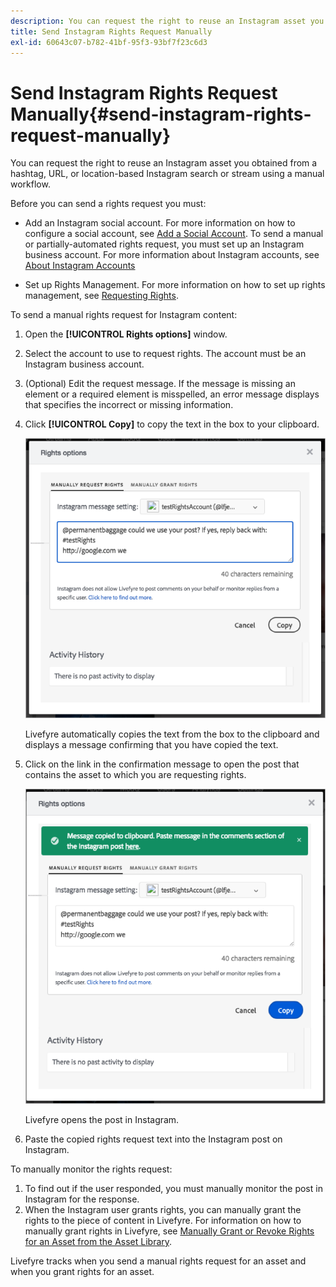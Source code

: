 ```yaml
---
description: You can request the right to reuse an Instagram asset you obtained from a hashtag, URL, or location-based Instagram search or stream using a manual workflow.
title: Send Instagram Rights Request Manually
exl-id: 60643c07-b782-41bf-95f3-93bf7f23c6d3
---
```

# Send Instagram Rights Request Manually{#send-instagram-rights-request-manually}

You can request the right to reuse an Instagram asset you obtained from a hashtag, URL, or location-based Instagram search or stream using a manual workflow.

Before you can send a rights request you must:

* Add an Instagram social account. For more information on how to configure a social account, see [Add a Social Account](../c-users-creating-accounts-with-studio-access/t-configure-social-accout-instagram/t-configure-social-accout-instagram.md#t_configure_social_accout_instagram). To send a manual or partially-automated rights request, you must set up an Instagram business account. For more information about Instagram accounts, see [About Instagram Accounts](../c-users-creating-accounts-with-studio-access/t-configure-social-accout-instagram/c-about-instagram-accounts.md#c_about_instagram_accounts)

* Set up Rights Management. For more information on how to set up rights management, see [Requesting Rights](../c-how-requesting-rights-works/c-how-requesting-rights-works.md).

To send a manual rights request for Instagram content:

1. Open the **[!UICONTROL Rights options]** window.
1. Select the account to use to request rights. The account must be an Instagram business account.
1. (Optional) Edit the request message. If the message is missing an element or a required element is misspelled, an error message displays that specifies the incorrect or missing information.
1. Click **[!UICONTROL Copy]** to copy the text in the box to your clipboard.

   ![](assets/rr_insta_workaround1.png)

   Livefyre automatically copies the text from the box to the clipboard and displays a message confirming that you have copied the text.

1. Click on the link in the confirmation message to open the post that contains the asset to which you are requesting rights.

   ![](assets/rr_insta_workaround2.png)

   Livefyre opens the post in Instagram.

1. Paste the copied rights request text into the Instagram post on Instagram.

To manually monitor the rights request:

1. To find out if the user responded, you must manually monitor the post in Instagram for the response. 
1. When the Instagram user grants rights, you can manually grant the rights to the piece of content in Livefyre. For information on how to manually grant rights in Livefyre, see [Manually Grant or Revoke Rights for an Asset from the Asset Library](../c-how-requesting-rights-works/t-manually-grant-the-rights-for-one-or-more-assets.md#t_manually_grant_the_rights_for_one_or_more_assets).

Livefyre tracks when you send a manual rights request for an asset and when you grant rights for an asset.
